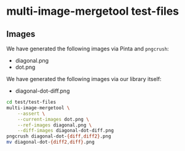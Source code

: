 # multi-image-mergetool test-files
## Images
We have generated the following images via Pinta and `pngcrush`:

- diagonal.png
- dot.png

We have generated the following images via our library itself:

- diagonal-dot-diff.png

```bash
cd test/test-files
multi-image-mergetool \
    --assert \
    --current-images dot.png \
    --ref-images diagonal.png \
    --diff-images diagonal-dot-diff.png
pngcrush diagonal-dot-{diff,diff2}.png
mv diagonal-dot-{diff2,diff}.png
```
